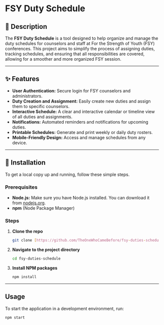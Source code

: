 # FSY Duty Schedule

## 📜 Description

The **FSY Duty Schedule** is a tool designed to help organize and manage the duty schedules for counselors and staff at For the Strength of Youth (FSY) conferences. This project aims to simplify the process of assigning duties, tracking schedules, and ensuring that all responsibilities are covered, allowing for a smoother and more organized FSY session.

---

## ✨ Features

* **User Authentication:** Secure login for FSY counselors and administrators.
* **Duty Creation and Assignment:** Easily create new duties and assign them to specific counselors.
* **Interactive Schedule:** A clear and interactive calendar or timeline view of all duties and assignments.
* **Notifications:** Automated reminders and notifications for upcoming duties.
* **Printable Schedules:** Generate and print weekly or daily duty rosters.
* **Mobile-Friendly Design:** Access and manage schedules from any device.

---

## 🚀 Installation

To get a local copy up and running, follow these simple steps.

### Prerequisites

* **Node.js:** Make sure you have Node.js installed. You can download it from [nodejs.org](https://nodejs.org/).
* **npm** (Node Package Manager)

### Steps

1.  **Clone the repo**
    ```sh
    git clone [https://github.com/TheOneWhoCameBefore/fsy-duties-schedule.git](https://github.com/TheOneWhoCameBefore/fsy-duties-schedule.git)
    ```
2.  **Navigate to the project directory**
    ```sh
    cd fsy-duties-schedule
    ```
3.  **Install NPM packages**
    ```sh
    npm install
    ```

---

## Usage

To start the application in a development environment, run:

```sh
npm start
